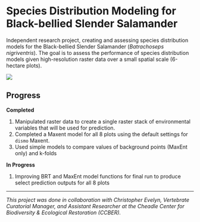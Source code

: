 # Species Distribution Modeling for Black-bellied Slender Salamander

Independent research project, creating and assessing species distribution models for the Black-bellied Slender Salamander (*Batrachoseps nigriventris*). The goal is to assess the performance of species distribution models given high-resolution raster data over a small spatial scale (6-hectare plots).

![](http://url/to/img.png](https://californiaherps.com/salamanders/images/bnigriventrisss05.jpg))


## Progress
**Completed** 
1. Manipulated raster data to create a single raster stack of environmental variables that will be used for prediction.
2. Completed a Maxent model for all 8 plots using the default settings for `dismo` Maxent.
3. Used simple models to compare values of background points (MaxEnt only) and k-folds

**In Progress**
1. Improving BRT and MaxEnt model functions for final run to produce select prediction outputs for all 8 plots


----
*This project was done in collaboration with Christopher Evelyn, Vertebrate Curatorial Manager, and Assistant Researcher at the Cheadle Center for Biodiversity & Ecological Restoration (CCBER).*
